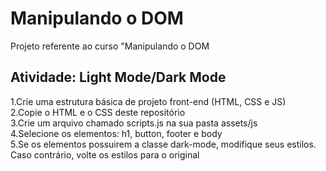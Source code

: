 # Manipulando o DOM
Projeto referente ao curso "Manipulando o DOM

## Atividade: Light Mode/Dark Mode
  1.Crie uma estrutura básica de projeto front-end (HTML, CSS e JS)</br>
  2.Copie o HTML e o CSS deste repositório</br>
  3.Crie um arquivo chamado scripts.js na sua pasta assets/js</br>
  4.Selecione os elementos: h1, button, footer e body</br>
  5.Se os elementos possuirem a classe dark-mode, modifique seus estilos. Caso contrário, volte os estilos para o original</br>

